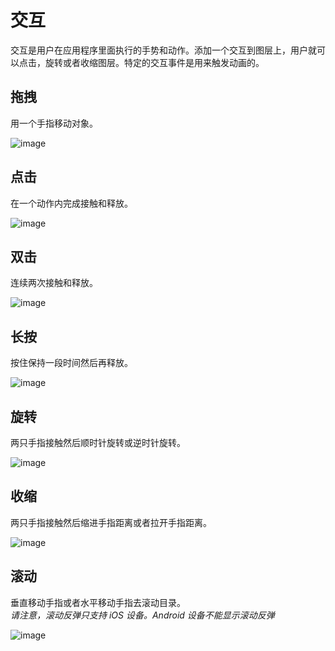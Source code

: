 # 交互

交互是用户在应用程序里面执行的手势和动作。添加一个交互到图层上，用户就可以点击，旋转或者收缩图层。特定的交互事件是用来触发动画的。

## 拖拽

用一个手指移动对象。

![image](https://raw.githubusercontent.com/ClearChan/pixate-user-guide/master/images/interactions1.gif)

## 点击

在一个动作内完成接触和释放。

![image](https://raw.githubusercontent.com/ClearChan/pixate-user-guide/master/images/interactions2.gif)

## 双击

连续两次接触和释放。

![image](https://raw.githubusercontent.com/ClearChan/pixate-user-guide/master/images/interactions3.gif)

## 长按

按住保持一段时间然后再释放。

![image](https://raw.githubusercontent.com/ClearChan/pixate-user-guide/master/images/interactions4.gif)

## 旋转

两只手指接触然后顺时针旋转或逆时针旋转。

![image](https://raw.githubusercontent.com/ClearChan/pixate-user-guide/master/images/interactions5.gif)

## 收缩

两只手指接触然后缩进手指距离或者拉开手指距离。

![image](https://raw.githubusercontent.com/ClearChan/pixate-user-guide/master/images/interactions6.gif)

## 滚动

垂直移动手指或者水平移动手指去滚动目录。  
*请注意，滚动反弹只支持 iOS 设备。Android 设备不能显示滚动反弹*

![image](https://raw.githubusercontent.com/ClearChan/pixate-user-guide/master/images/interactions7.gif)




